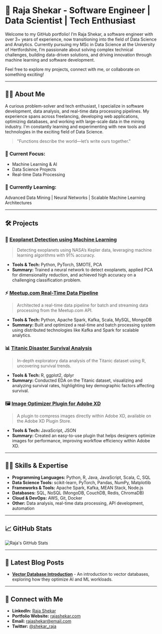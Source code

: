 # 💼 Raja Shekar - Software Engineer | Data Scientist | Tech Enthusiast

Welcome to my GitHub portfolio! I’m Raja Shekar, a software engineer with over 3+ years of experience, now transitioning into the field of Data Science and Analytics. Currently pursuing my MSc in Data Science at the University of Hertfordshire, I’m passionate about solving complex technical challenges, building data-driven solutions, and driving innovation through machine learning and software development.

Feel free to explore my projects, connect with me, or collaborate on something exciting!

---

## 🧑‍💻 About Me
A curious problem-solver and tech enthusiast, I specialize in software development, data analysis, and real-time data processing pipelines. My experience spans across freelancing, developing web applications, optimizing databases, and working with large-scale data in the mining industry. I'm constantly learning and experimenting with new tools and technologies in the exciting field of Data Science.

> "Functions describe the world—let’s write ours together."

### 🎯 **Current Focus:**
- Machine Learning & AI
- Data Science Projects
- Real-time Data Processing

### 🌱 **Currently Learning:**  
Advanced Data Mining | Neural Networks | Scalable Machine Learning Architectures

---

## 🛠️ Projects

### 🚀 **[Exoplanet Detection using Machine Learning](#)** 
> Detecting exoplanets using NASA’s Kepler data, leveraging machine learning algorithms with 91% accuracy.

- **Tools & Tech:** Python, PyTorch, SMOTE, PCA  
- **Summary:** Trained a neural network to detect exoplanets, applied PCA for dimensionality reduction, and achieved high accuracy on a challenging classification problem.

### ⚡ **[Meetup.com Real-Time Data Pipeline](#)**
> Architected a real-time data pipeline for batch and streaming data processing from the Meetup.com API.

- **Tools & Tech:** Python, Apache Spark, Kafka, Scala, MySQL, MongoDB  
- **Summary:** Built and optimized a real-time and batch processing system using distributed technologies like Kafka and Spark for scalable analytics.

### 📊 **[Titanic Disaster Survival Analysis](#)**
> In-depth exploratory data analysis of the Titanic dataset using R, uncovering survival trends.

- **Tools & Tech:** R, ggplot2, dplyr  
- **Summary:** Conducted EDA on the Titanic dataset, visualizing and analyzing survival rates, highlighting key demographic factors affecting survival.

### 🖼️ **[Image Optimizer Plugin for Adobe XD](#)**  
> A plugin to compress images directly within Adobe XD, available on the Adobe XD Plugin Store.

- **Tools & Tech:** JavaScript, JSON  
- **Summary:** Created an easy-to-use plugin that helps designers optimize images for performance, improving workflow efficiency within Adobe XD.

---

## 🧑‍💻 Skills & Expertise
- **Programming Languages:** Python, R, Java, JavaScript, Scala, C, SQL  
- **Data Science Tools:** scikit-learn, PyTorch, Pandas, NumPy, Matplotlib  
- **Frameworks & Tools:** Apache Spark, Kafka, MEAN Stack, Node.js  
- **Databases:** SQL, NoSQL (MongoDB, CouchDB, Redis, ChromaDB)  
- **Cloud & DevOps:** AWS, Git, Docker  
- **Other:** Data analysis, real-time data processing, API development, automation

---

## 📈 GitHub Stats
![Raja's GitHub Stats](https://github-readme-stats.vercel.app/api?username=shekar-raja&show_icons=true&theme=radical)

---

## 📝 Latest Blog Posts
- **[Vector Database Introduction](#)** - An introduction to vector databases, exploring how they optimize AI and ML workloads.

---

## 🔗 Connect with Me
- **LinkedIn:** [Raja Shekar](https://www.linkedin.com/in/your-linkedin)
- **Portfolio Website:** [rajashekar.com](https://yourwebsite.com)
- **Email:** rajashekar@email.com
- **Twitter:** [@shekar_raja](https://twitter.com/your-twitter)
